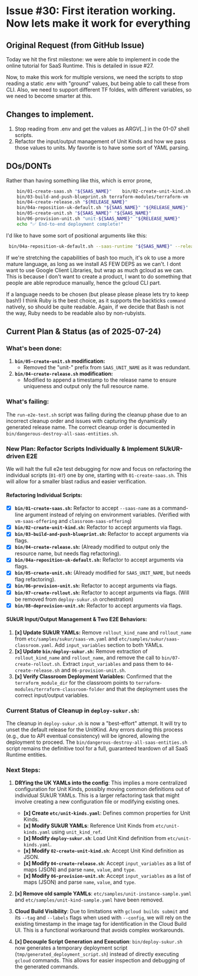 # Issue #30: First iteration working. Now lets make it work for everything

## Original Request (from GitHub Issue)

Today we hit the first milestone: we were able to implement in code the online tutorial for SaaS Runtime. This is detailed in issue #27.

Now, to make this work for multiple versions, we need the scripts to stop reading a static .env with "ground" values, but being able to call these from CLI. Also, we need to support different TF foldes, with different variables, so we need to become smarter at this.

## Changes to implement.

1. Stop reading from .env and get the values as ARGV[..] in the 01-07 shell scripts.
2. Refactor the input/output management of Unit Kinds and how we pass those values to units. My favorite is to have some sort of YAML parsing.

## DOs/DONTs

Rather than having something like this, which is error prone,

```bash
    bin/01-create-saas.sh "${SAAS_NAME}"    bin/02-create-unit-kind.sh "${SAAS_NAME}" "${SAAS_NAME}"
    bin/03-build-and-push-blueprint.sh terraform-modules/terraform-vm
    bin/04-create-release.sh "${RELEASE_NAME}"
    bin/04a-reposition-uk-default.sh "${SAAS_NAME}" "${RELEASE_NAME}"
    bin/05-create-unit.sh "${SAAS_NAME}" "${SAAS_NAME}"
    bin/06-provision-unit.sh "unit-${SAAS_NAME}" "${RELEASE_NAME}"
    echo "✅ End-to-end deployment complete!"
```

I'd like to have some sort of positional arguments like this:

```bash
 bin/04a-reposition-uk-default.sh --saas-runtime "${SAAS_NAME}" --release "${RELEASE_NAME}"
```

If we're stretching the capabilities of bash too much, it's ok to use a more mature language, as long as we install AS FEW DEPS as we can't. I dont want to use Google Client Libraries, but wrap as much gcloud as we can. This is because I don't want to create a product, I want to do something that people are able reproduce manually, hence the gcloud CLI part.

If a language needs to be chosen (but please please please lets try to keep bash!) I think Ruby is the best choice, as it supports the backticks `command` natively, so should be quite readable. Again, if we decide that Bash is not the way, Ruby needs to be readable also by non-rubyists.

## Current Plan & Status (as of 2025-07-24)

### What's been done:

1.  **`bin/05-create-unit.sh` modification:**
    *   Removed the "unit-" prefix from `SAAS_UNIT_NAME` as it was redundant.
2.  **`bin/04-create-release.sh` modification:**
    *   Modified to append a timestamp to the release name to ensure uniqueness and output only the full resource name.

### What's failing:

The `run-e2e-test.sh` script was failing during the cleanup phase due to an incorrect cleanup order and issues with capturing the dynamically generated release name. The correct cleanup order is documented in `bin/dangerous-destroy-all-saas-entities.sh`.

### New Plan: Refactor Scripts Individually & Implement SUkUR-driven E2E

We will halt the full e2e test debugging for now and focus on refactoring the individual scripts (`01-07`) one by one, starting with `01-create-saas.sh`. This will allow for a smaller blast radius and easier verification.

#### Refactoring Individual Scripts:

*   [x] **`bin/01-create-saas.sh`:** Refactor to accept `--saas-name` as a command-line argument instead of relying on environment variables. (Verified with `vm-saas-offering` and `classroom-saas-offering`)
*   [x] **`bin/02-create-unit-kind.sh`:** Refactor to accept arguments via flags.
*   [x] **`bin/03-build-and-push-blueprint.sh`:** Refactor to accept arguments via flags.
*   [x] **`bin/04-create-release.sh`:** (Already modified to output only the resource name, but needs flag refactoring).
*   [x] **`bin/04a-reposition-uk-default.sh`:** Refactor to accept arguments via flags.
*   [x] **`bin/05-create-unit.sh`:** (Already modified for `SAAS_UNIT_NAME`, but needs flag refactoring).
*   [x] **`bin/06-provision-unit.sh`:** Refactor to accept arguments via flags.
*   [x] **`bin/07-create-rollout.sh`:** Refactor to accept arguments via flags. (Will be removed from `deploy-sukur.sh` orchestration)
*   [x] **`bin/08-deprovision-unit.sh`:** Refactor to accept arguments via flags.

#### SUkUR Input/Output Management & Two E2E Behaviors:

1.  **[x] Update SUkUR YAMLs:** Remove `rollout_kind_name` and `rollout_name` from `etc/samples/sukur/saas-vm.yaml` and `etc/samples/sukur/saas-classroom.yaml`. Add `input_variables` section to both YAMLs.
2.  **[x] Update `bin/deploy-sukur.sh`:** Remove extraction of `rollout_kind_name` and `rollout_name`, and remove the call to `bin/07-create-rollout.sh`. Extract `input_variables` and pass them to `04-create-release.sh` and `06-provision-unit.sh`.
3.  **[x] Verify Classroom Deployment Variables:** Confirmed that the `terraform_module_dir` for the classroom points to `terraform-modules/terraform-classroom-folder` and that the deployment uses the correct input/output variables.

### Current Status of Cleanup in `deploy-sukur.sh`:

The cleanup in `deploy-sukur.sh` is now a "best-effort" attempt. It will try to unset the default release for the UnitKind. Any errors during this process (e.g., due to API eventual consistency) will be ignored, allowing the deployment to proceed. The `bin/dangerous-destroy-all-saas-entities.sh` script remains the definitive tool for a full, guaranteed teardown of all SaaS Runtime entities.

### Next Steps:

1.  **DRYing the UK YAMLs into the config**: This implies a more centralized configuration for Unit Kinds, possibly moving common definitions out of individual SUkUR YAMLs. This is a larger refactoring task that might involve creating a new configuration file or modifying existing ones.
    *   **[x] Create `etc/unit-kinds.yaml`**: Defines common properties for Unit Kinds.
    *   **[x] Modify SUkUR YAMLs**: Reference Unit Kinds from `etc/unit-kinds.yaml` using `unit_kind_ref`.
    *   **[x] Modify `deploy-sukur.sh`**: Load Unit Kind definition from `etc/unit-kinds.yaml`.
    *   **[x] Modify `02-create-unit-kind.sh`**: Accept Unit Kind definition as JSON.
    *   **[x] Modify `04-create-release.sh`**: Accept `input_variables` as a list of maps (JSON) and parse `name`, `value`, and `type`.
    *   **[x] Modify `06-provision-unit.sh`**: Accept `input_variables` as a list of maps (JSON) and parse `name`, `value`, and `type`.

2.  **[x] Remove old sample YAMLs**: `etc/samples/unit-instance-sample.yaml` and `etc/samples/unit-kind-sample.yaml` have been removed.

3.  **Cloud Build Visibility**: Due to limitations with `gcloud builds submit` and its `--tag` and `--labels` flags when used with `--config`, we will rely on the existing timestamp in the image tag for identification in the Cloud Build UI. This is a functional workaround that avoids complex workarounds.

4.  **[x] Decouple Script Generation and Execution**: `bin/deploy-sukur.sh` now generates a temporary deployment script (`tmp/generated_deployment_script.sh`) instead of directly executing `gcloud` commands. This allows for easier inspection and debugging of the generated commands.
